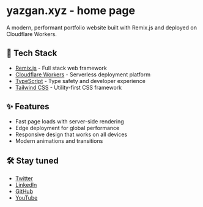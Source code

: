 # yazgan.xyz - home page

A modern, performant portfolio website built with Remix.js and deployed on Cloudflare Workers.

## 🚀 Tech Stack

- [Remix.js](https://remix.run/) - Full stack web framework
- [Cloudflare Workers](https://workers.cloudflare.com/) - Serverless deployment platform
- [TypeScript](https://www.typescriptlang.org/) - Type safety and developer experience
- [Tailwind CSS](https://tailwindcss.com/) - Utility-first CSS framework

## ✨ Features

- Fast page loads with server-side rendering
- Edge deployment for global performance
- Responsive design that works on all devices
- Modern animations and transitions

## 🛠️ Stay tuned

- [Twitter](https://x.com/alperreha)
- [LinkedIn](https://www.linkedin.com/in/alperreha/)
- [GitHub](https://github.com/alperrehayazgan)
- [YouTube](https://www.youtube.com/@rehash_dev)
